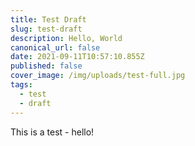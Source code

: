 ```yaml
---
title: Test Draft
slug: test-draft
description: Hello, World
canonical_url: false
date: 2021-09-11T10:57:10.855Z
published: false
cover_image: /img/uploads/test-full.jpg
tags:
  - test
  - draft
---
```

This is a test - hello!